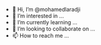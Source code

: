 - 👋 Hi, I’m @mohamedlaradji
- 👀 I’m interested in ...
- 🌱 I’m currently learning ...
- 💞️ I’m looking to collaborate on ...
- 📫 How to reach me ...

<!---
mohamedlaradji/mohamedlaradji is a ✨ special ✨ repository because its `README.md` (this file) appears on your GitHub profile.
You can click the Preview link to take a look at your changes.
--->

